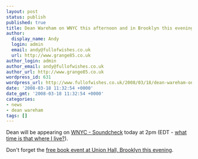 ```yaml
---
layout: post
status: publish
published: true
title: Dean Wareham on WNYC this afternoon and in Brooklyn this evening
author:
  display_name: Andy
  login: admin
  email: andy@fullofwishes.co.uk
  url: http://www.grange85.co.uk
author_login: admin
author_email: andy@fullofwishes.co.uk
author_url: http://www.grange85.co.uk
wordpress_id: 631
wordpress_url: http://www.fullofwishes.co.uk/2008/03/18/dean-wareham-on-wnyc-this-afternoon-and-in-brooklyn-this-evening/
date: '2008-03-18 11:32:54 +0000'
date_gmt: '2008-03-18 11:32:54 +0000'
categories:
- news
- dean wareham
tags: []
---
```

<p>Dean will be appearing on <a href="http://www.wnyc.org/shows/soundcheck/">WNYC - Soundcheck</a> today at 2pm (EDT - <a href="http://www.timeanddate.com/worldclock/fixedtime.html?month=3&day=18&year=2008&hour=14&min=0&sec=0&p1=179">what time is that where I live?</a>).</p>
<p>Don't forget the <a href="/database/show/2008-03-18-dean-wareham-union-hall-brooklyn-ny-usa/">free book event at Union Hall, Brooklyn this evening</a>.</p>
